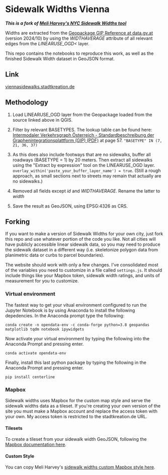 # Sidewalk Widths Vienna

***This is a fork of [Meli Harvey's NYC Sidewalk Widths tool](https://github.com/meliharvey/sidewalkwidths-nyc)***

Widths are extracted from the [Geopackage GIP Reference at data.gv.at](https://www.data.gv.at/katalog/en/dataset/3fefc838-791d-4dde-975b-a4131a54e7c5#resources) (version 2024/10) by using the *WIDTHAVERAGE* attribute of all relevant edges from the *LINEARUSE_OGD<* layer.

This repo contains the notebooks to reproduce this work, as well as the finished Sidewalk Width dataset in GeoJSON format.

## Link
[viennasidewalks.stadtkreation.de](https://viennasidewalks.stadtkreation.de)

## Methodology

1) Load LINEARUSE_OGD layer from the Geopackage loaded from the source linked above in QGIS.

2) Filter by relevant BASETYPES. The lookup table can be found here: [Intermodaler Verkehrsgraph Österreich - Standardbeschreibung der Graphenintegrationsplattform (GIP) (PDF)](https://www.gip.gv.at/assets/downloads/GIP_Datenstandard_2.3.4.pdf) at page 57. `"BASETYPE" IN (7, 21, 36, 37)`

3) As this does also include footways that are no sidewalks, buffer all roadways (BASETYPE = 1) by 20 meters. Then extract all sidewalks using the "Extract by expression" tool on the LINEARUSE_OGD layer. `overlay_within('paste_your_buffer_layer_name') = true`. (Still a rough approach, as small sections next to streets may remain that actually are no sidewalks.)

4) Removed all fields except *id* and *WIDTHAVERAGE*. Rename the latter to *width*

5) Save the result as GeoJSON, using EPSG:4326 as CRS.


## Forking
If you want to make a version of Sidewalk Widths for your own city, just fork this repo and use whatever portion of the code you like. Not all cities will have publicly accessible linear sidewalk data, so you may need to produce the sidewalk dataset in a different way (i.e. skeletonize polygon data from planimetric data or curbs to parcel boundaries).

The website should work with only a few changes. I've consolidated most of the variables you need to customize in a file called ```settings.js```. It should include things like your Mapbox token, sidewalk width ratings, and units of measurement for you to customize.

### Virtual environment
The fastest way to get your vitual environment configured to run the Jupyter Notebook is by using Anaconda to install the following depedencies. In the Anaconda prompt type the following:

```conda create -n opendata-env -c conda-forge python=3.8 geopandas matplotlib tqdm notebook ipywidgets```

Now activate your virtual environment by typing the following into the Anaconda Prompt and pressing enter.

```conda activate opendata-env```

Finally, install this last python package by typing the following in the Anaconda Prompt and pressing enter.

```pip install centerline```

### Mapbox
Sidewalk widths uses Mapbox for the custom map style and serve the sidewalk widths data as a tileset. If you're creating your own version of the site you must make a Mapbox account and replace the access token with your own. My access token is restricted to the stadtkreation.de URL.

#### Tilesets
To create a tileset from your sidewalk width GeoJSON, following the [Mapbox documentation here](https://docs.mapbox.com/studio-manual/reference/tilesets/).

#### Custom Style
You can copy Meli Harvey's [sidewalk widths custom Mapbox style here](https://api.mapbox.com/styles/v1/dcharvey/ck90r78ib0hnp1jnz9bwleg7h.html?fresh=true&title=copy&access_token=pk.eyJ1IjoiZGNoYXJ2ZXkiLCJhIjoiY2s5N3Zjc3ZxMGYwazNlbm9ubzA1d3Q1dCJ9.szxUl4AKCdUNLlmvham6og).
